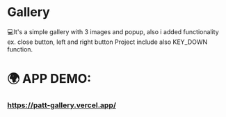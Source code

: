 # Gallery

💻It's a simple gallery with 3 images and popup, also i added functionality ex. close button, left and right button
Project include also KEY_DOWN function.

# 🌍 APP DEMO:

### https://patt-gallery.vercel.app/
